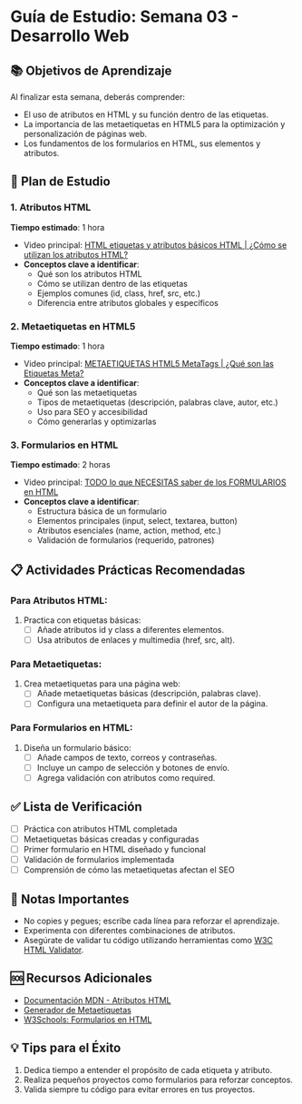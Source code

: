 # Guía de Estudio: Semana 03 - Desarrollo Web

## 📚 Objetivos de Aprendizaje
Al finalizar esta semana, deberás comprender:
- El uso de atributos en HTML y su función dentro de las etiquetas.
- La importancia de las metaetiquetas en HTML5 para la optimización y personalización de páginas web.
- Los fundamentos de los formularios en HTML, sus elementos y atributos.

## 📝 Plan de Estudio

### 1. Atributos HTML
**Tiempo estimado**: 1 hora  
- Video principal: [HTML etiquetas y atributos básicos HTML | ¿Cómo se utilizan los atributos HTML?](https://www.youtube.com/watch?v=7T3xWP7ep5k)  
- **Conceptos clave a identificar**:
  - Qué son los atributos HTML
  - Cómo se utilizan dentro de las etiquetas
  - Ejemplos comunes (id, class, href, src, etc.)
  - Diferencia entre atributos globales y específicos

### 2. Metaetiquetas en HTML5
**Tiempo estimado**: 1 hora  
- Video principal: [METAETIQUETAS HTML5 MetaTags | ¿Qué son las Etiquetas Meta?](https://www.youtube.com/watch?v=zVLLn0da6m0)  
- **Conceptos clave a identificar**:
  - Qué son las metaetiquetas
  - Tipos de metaetiquetas (descripción, palabras clave, autor, etc.)
  - Uso para SEO y accesibilidad
  - Cómo generarlas y optimizarlas

### 3. Formularios en HTML
**Tiempo estimado**: 2 horas  
- Video principal: [TODO lo que NECESITAS saber de los FORMULARIOS en HTML](https://www.youtube.com/watch?v=RXS3esRlNK4)  
- **Conceptos clave a identificar**:
  - Estructura básica de un formulario
  - Elementos principales (input, select, textarea, button)
  - Atributos esenciales (name, action, method, etc.)
  - Validación de formularios (requerido, patrones)

## 📋 Actividades Prácticas Recomendadas

### Para Atributos HTML:
1. Practica con etiquetas básicas:
   - [ ] Añade atributos id y class a diferentes elementos.
   - [ ] Usa atributos de enlaces y multimedia (href, src, alt).

### Para Metaetiquetas:
1. Crea metaetiquetas para una página web:
   - [ ] Añade metaetiquetas básicas (descripción, palabras clave).
   - [ ] Configura una metaetiqueta para definir el autor de la página.

### Para Formularios en HTML:
1. Diseña un formulario básico:
   - [ ] Añade campos de texto, correos y contraseñas.
   - [ ] Incluye un campo de selección y botones de envío.
   - [ ] Agrega validación con atributos como required.

## ✅ Lista de Verificación

- [ ] Práctica con atributos HTML completada
- [ ] Metaetiquetas básicas creadas y configuradas
- [ ] Primer formulario en HTML diseñado y funcional
- [ ] Validación de formularios implementada
- [ ] Comprensión de cómo las metaetiquetas afectan el SEO

## 📌 Notas Importantes
- No copies y pegues; escribe cada línea para reforzar el aprendizaje.
- Experimenta con diferentes combinaciones de atributos.
- Asegúrate de validar tu código utilizando herramientas como [W3C HTML Validator](https://validator.w3.org/).

## 🆘 Recursos Adicionales
- [Documentación MDN - Atributos HTML](https://developer.mozilla.org/es/docs/Web/HTML/Attributes)
- [Generador de Metaetiquetas](https://metatags.io/)
- [W3Schools: Formularios en HTML](https://www.w3schools.com/html/html_forms.asp)

## 💡 Tips para el Éxito
1. Dedica tiempo a entender el propósito de cada etiqueta y atributo.
2. Realiza pequeños proyectos como formularios para reforzar conceptos.
3. Valida siempre tu código para evitar errores en tus proyectos.

